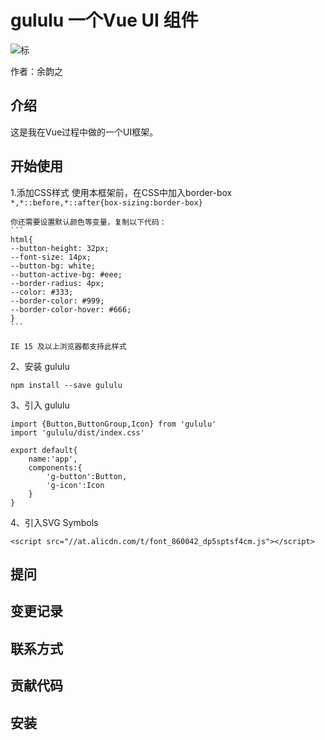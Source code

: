 # gululu 一个Vue UI 组件

![标](https://travis-ci.org/yuyunzhi/gululu-demo.svg?branch=master)

作者：余韵之
## 介绍
这是我在Vue过程中做的一个UI框架。

## 开始使用

1.添加CSS样式
    使用本框架前，在CSS中加入border-box
    ```
    *,*::before,*::after{box-sizing:border-box}
    ```
    
    你还需要设置默认颜色等变量，复制以下代码：
    ```
    html{
    --button-height: 32px;
    --font-size: 14px;
    --button-bg: white;
    --button-active-bg: #eee;
    --border-radius: 4px;
    --color: #333;
    --border-color: #999;
    --border-color-hover: #666;
    }
    ```
    
    IE 15 及以上浏览器都支持此样式
   
2、安装 gululu
```
npm install --save gululu
```  

3、引入 gululu
```
import {Button,ButtonGroup,Icon} from 'gululu'
import 'gululu/dist/index.css'

export default{
    name:'app',
    components:{
        'g-button':Button,
        'g-icon':Icon
    }
}
```

4、引入SVG Symbols
```angular2html
<script src="//at.alicdn.com/t/font_860042_dp5sptsf4cm.js"></script>
```


  
## 提问

## 变更记录

## 联系方式

## 贡献代码
## 安装


